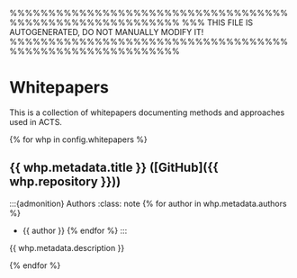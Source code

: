 %%%%%%%%%%%%%%%%%%%%%%%%%%%%%%%%%%%%%%%%%%%%%%%%%%%%%%%%%%
%%% THIS FILE IS AUTOGENERATED, DO NOT MANUALLY MODIFY IT!
%%%%%%%%%%%%%%%%%%%%%%%%%%%%%%%%%%%%%%%%%%%%%%%%%%%%%%%%%%

# Whitepapers

This is a collection of whitepapers documenting methods and approaches used
in ACTS.

{% for whp in config.whitepapers %}

## {{ whp.metadata.title }} ([GitHub]({{ whp.repository }}))

:::{admonition} Authors
:class: note
{% for author in whp.metadata.authors %}
- {{ author }}
{% endfor %}
:::


{{ whp.metadata.description }}

{% endfor %}
